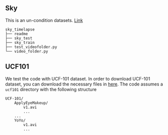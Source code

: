 
## Sky


This is an un-condition datasets. [Link](https://drive.google.com/open?id=1xWLiU-MBGN7MrsFHQm4_yXmfHBsMbJQo)

```
sky_timelapse
├── readme
├── sky_test
├── sky_train
├── test_videofolder.py
└── video_folder.py
```

## UCF101

We test the code with UCF-101 dataset. In order to download UCF-101 dataset, you can download the necessary files in [here](https://www.crcv.ucf.edu/data/UCF101.php). The code assumes a `ucf101` directory with the following structure
```
UCF-101/
    ApplyEyeMakeup/
        v1.avi
        ...
    ...
    YoYo/
        v1.avi
        ...
```
